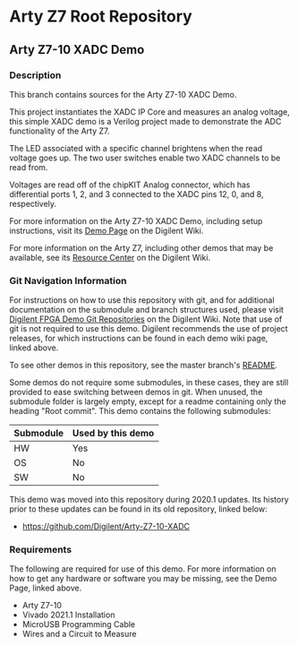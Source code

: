 # Arty Z7 Root Repository

## Arty Z7-10 XADC Demo

### Description

This branch contains sources for the Arty Z7-10 XADC Demo.

This project instantiates the XADC IP Core and measures an analog voltage, this simple XADC demo is a Verilog project made to demonstrate the ADC functionality of the Arty Z7.

The LED associated with a specific channel brightens when the read voltage goes up.
The two user switches enable two XADC channels to be read from.

Voltages are read off of the chipKIT Analog connector, which has differential ports 1, 2, and 3 connected to the XADC pins 12, 0, and 8, respectively.

For more information on the Arty Z7-10 XADC Demo, including setup instructions, visit its [Demo Page](https://reference.digilentinc.com/reference/programmable-logic/arty-z7/demos/xadc) on the Digilent Wiki.

For more information on the Arty Z7, including other demos that may be available, see its [Resource Center](https://reference.digilentinc.com/reference/programmable-logic/arty-z7/start) on the Digilent Wiki.

### Git Navigation Information

For instructions on how to use this repository with git, and for additional documentation on the submodule and branch structures used, please visit [Digilent FPGA Demo Git Repositories](https://reference.digilentinc.com/reference/programmable-logic/documents/git) on the Digilent Wiki. Note that use of git is not required to use this demo. Digilent recommends the use of project releases, for which instructions can be found in each demo wiki page, linked above.

To see other demos in this repository, see the master branch's [README](https://github.com/Digilent/Arty-Z7).

Some demos do not require some submodules, in these cases, they are still provided to ease switching between demos in git. When unused, the submodule folder is largely empty, except for a readme containing only the heading "Root commit". This demo contains the following submodules:

| Submodule | Used by this demo |
|-----------|-------------------|
| HW        | Yes               |
| OS        | No                |
| SW        | No                |

This demo was moved into this repository during 2020.1 updates. Its history prior to these updates can be found in its old repository, linked below:
* https://github.com/Digilent/Arty-Z7-10-XADC

### Requirements

The following are required for use of this demo. For more information on how to get any hardware or software you may be missing, see the Demo Page, linked above.

* Arty Z7-10
* Vivado 2021.1 Installation
* MicroUSB Programming Cable
* Wires and a Circuit to Measure